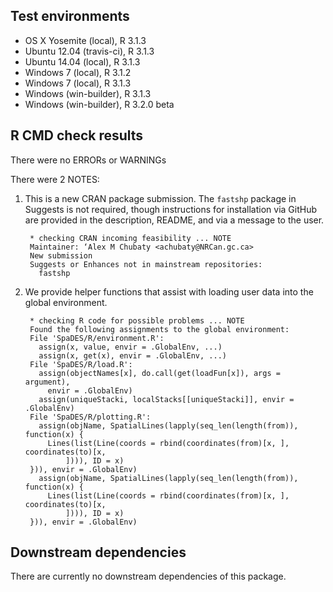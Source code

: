 ## Test environments

* OS X Yosemite     (local), R 3.1.3
* Ubuntu 12.04  (travis-ci), R 3.1.3
* Ubuntu 14.04      (local), R 3.1.3
* Windows 7         (local), R 3.1.2
* Windows 7         (local), R 3.1.3
* Windows     (win-builder), R 3.1.3
* Windows     (win-builder), R 3.2.0 beta

## R CMD check results

There were no ERRORs or WARNINGs

There were 2 NOTES:

1. This is a new CRAN package submission. The `fastshp` package in Suggests is not required, though instructions for installation via GitHub are provided in the description, README, and via a message to the user.

        * checking CRAN incoming feasibility ... NOTE
        Maintainer: ‘Alex M Chubaty <achubaty@NRCan.gc.ca>
        New submission
        Suggests or Enhances not in mainstream repositories:
          fastshp

2. We provide helper functions that assist with loading user data into the global environment.

        * checking R code for possible problems ... NOTE
        Found the following assignments to the global environment:
        File 'SpaDES/R/environment.R':
          assign(x, value, envir = .GlobalEnv, ...)
          assign(x, get(x), envir = .GlobalEnv, ...)
        File 'SpaDES/R/load.R':
          assign(objectNames[x], do.call(get(loadFun[x]), args = argument), 
            envir = .GlobalEnv)
          assign(uniqueStacki, localStacks[[uniqueStacki]], envir = .GlobalEnv)
        File 'SpaDES/R/plotting.R':
          assign(objName, SpatialLines(lapply(seq_len(length(from)), function(x) {
            Lines(list(Line(coords = rbind(coordinates(from)[x, ], coordinates(to)[x, 
                ]))), ID = x)
        })), envir = .GlobalEnv)
          assign(objName, SpatialLines(lapply(seq_len(length(from)), function(x) {
            Lines(list(Line(coords = rbind(coordinates(from)[x, ], coordinates(to)[x, 
                ]))), ID = x)
        })), envir = .GlobalEnv)

## Downstream dependencies

There are currently no downstream dependencies of this package.
